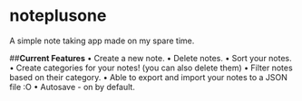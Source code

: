 # noteplusone
A simple note taking app made on my spare time.

##**Current Features**
• Create a new note.
• Delete notes.
• Sort your notes.
• Create categories for your notes! (you can also delete them)
• Filter notes based on their category.
• Able to export and import your notes to a JSON file :O
• Autosave - on by default.
